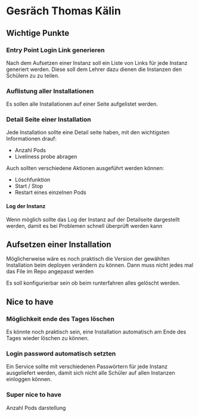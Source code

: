 # Gesräch Thomas Kälin

## Wichtige Punkte

### Entry Point Login Link generieren

Nach dem Aufsetzen einer Instanz soll ein Liste von Links für jede Instanz generiert werden.
Diese soll dem Lehrer dazu dienen die Instanzen den Schülern zu zu teilen.

### Auflistung aller Installationen

Es sollen alle Installationen auf einer Seite aufgelistet werden.

### Detail Seite einer Installation

Jede Installation sollte eine Detail seite haben, mit den wichtigsten Informationen drauf:

* Anzahl Pods
* Liveliness probe abragen

Auch sollten verschiedene Aktionen ausgeführt werden können:

* Löschfunktion
* Start / Stop
* Restart eines einzelnen Pods

#### Log der Instanz

Wenn möglich sollte das Log der Instanz auf der Detailseite dargestellt werden, damit es bei Problemen schnell überprüft werden kann

## Aufsetzen einer Installation

Möglicherweise wäre es noch praktisch die Version der gewählten Installation beim deployen verändern zu können. Dann muss nicht jedes mal das File im Repo angepasst werden

Es soll konfigurierbar sein ob beim runterfahren alles gelöscht werden.

## Nice to have

### Möglichkeit ende des Tages löschen

Es könnte noch praktisch sein, eine Installation automatisch am Ende des Tages wieder löschen zu können.

### Login password automatisch setzten

Ein Service sollte mit verschiedenen Passwörtern für jede Instanz ausgeliefert werden, damit sich nicht alle Schüler auf allen Instanzen einloggen können.

### Super nice to have

Anzahl Pods darstellung
